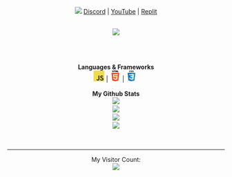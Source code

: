 <p align='center'>
  <img src="https://readme-typing-svg.herokuapp.com?color=%2336BCF7&lines=Hello!;I'am+BreadoMatic;HTML+%2F+CSS+%2F+JS+Dev;%3CRepeat+The+Text%3E">
  <a href="https://discord.gg/77xMs6WyS2">Discord</a> |
  <a href="https://www.youtube.com/channel/UC0eAf-f0ZWr75E_WTBGYu4w">YouTube</a> |
  <a href="https://replit.com/@breadomatic">Replit</a>
</p>

<p align="center"><br>
  <a href="https://github.com/breadomaticc">
    <img src="https://discord.c99.nl/widget/theme-1/904150349139554324.png"/>
     </a>
</p>

<br><br>
<p align="center">
	<b>Languages & Frameworks</b>
	<br>
	<code><img height="25" src="https://raw.githubusercontent.com/github/explore/80688e429a7d4ef2fca1e82350fe8e3517d3494d/topics/javascript/javascript.png"></code>&nbsp;|
	<code><img height="25" src="https://raw.githubusercontent.com/github/explore/80688e429a7d4ef2fca1e82350fe8e3517d3494d/topics/html/html.png"></code>&nbsp;|
	<code><img height="25" src="https://raw.githubusercontent.com/github/explore/80688e429a7d4ef2fca1e82350fe8e3517d3494d/topics/css/css.png"></code>&nbsp;
	<br><br>
	<b>My Github Stats</b><br>
    	<img src="https://github-readme-streak-stats.herokuapp.com/?user=breadomaticc&theme=dark&hide_border=true">
	<br>
	<img src="https://github-readme-stats.vercel.app/api?username=breadomaticc&include_all_commits=true&show_icons=true&hide_border=true&hide_title=true&count_private=true&theme=dark">
	<br>
	<img src="https://github-readme-stats.vercel.app/api/top-langs/?username=breadomaticc&layout=compact&count_private=true&langs_count=8&hide_border=true&theme=dark">
	<br>
	<img src="https://activity-graph.herokuapp.com/graph?username=breadomaticc">
</p>


<p>&nbsp;</p>    

---  

<p align="center"> 
  My Visitor Count:<br>
  <img src="https://profile-counter.glitch.me/breadomaticc/count.svg" />
</p>
